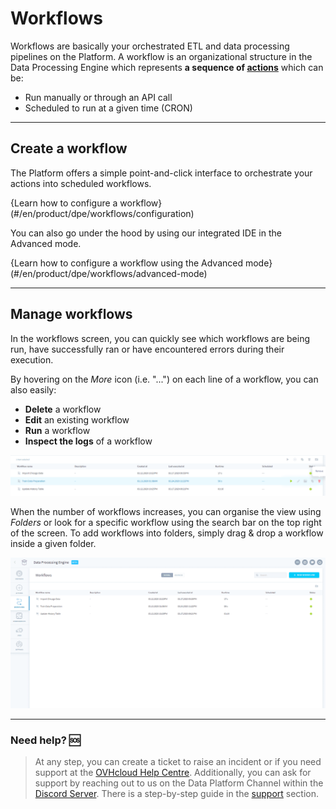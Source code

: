 # Workflows

Workflows are basically your orchestrated ETL and data processing pipelines on the Platform. A workflow is an organizational structure in the Data Processing Engine which represents **a sequence of [actions](/en/product/dpe/actions/index)** which can be:
* Run manually or through an API call
* Scheduled to run at a given time (CRON)

---
## Create a workflow

The Platform offers a simple point-and-click interface to orchestrate your actions into scheduled workflows.

{Learn how to configure a workflow}(#/en/product/dpe/workflows/configuration)

You can also go under the hood by using our integrated IDE in the Advanced mode.

{Learn how to configure a workflow using the Advanced mode}(#/en/product/dpe/workflows/advanced-mode)

---
## Manage workflows

In the workflows screen, you can quickly see which workflows are being run, have successfully ran or have encountered errors during their execution. 

By hovering on the *More* icon (i.e. "...") on each line of a workflow, you can also easily:
* **Delete** a workflow
* **Edit** an existing workflow
* **Run** a workflow
* **Inspect the logs** of a workflow

![etl-workflow-crud](picts/crud_workflow.png)

When the number of workflows increases, you can organise the view using *Folders* or look for a specific workflow using the search bar on the top right of the screen. To add workflows into folders, simply drag & drop a workflow inside a given folder.

![etl-workflow-interface](picts/workflow-basic-actions.png)


---
###  Need help? 🆘

> At any step, you can create a ticket to raise an incident or if you need support at the [OVHcloud Help Centre](https://help.ovhcloud.com/csm/fr-home?id=csm_index). Additionally, you can ask for support by reaching out to us on the Data Platform Channel within the [Discord Server](https://discord.com/channels/850031577277792286/1163465539981672559). There is a step-by-step guide in the [support](/en/support/index.md) section.